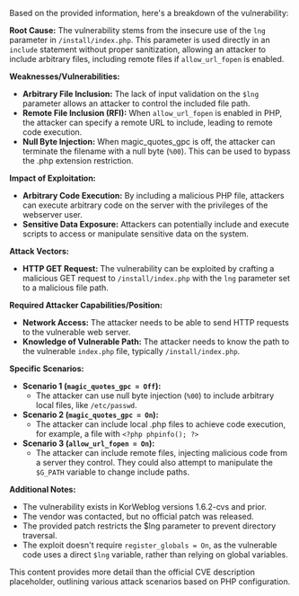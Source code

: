 Based on the provided information, here's a breakdown of the vulnerability:

**Root Cause:**
The vulnerability stems from the insecure use of the `lng` parameter in `/install/index.php`. This parameter is used directly in an `include` statement without proper sanitization, allowing an attacker to include arbitrary files, including remote files if `allow_url_fopen` is enabled.

**Weaknesses/Vulnerabilities:**
*   **Arbitrary File Inclusion:** The lack of input validation on the `$lng` parameter allows an attacker to control the included file path.
*   **Remote File Inclusion (RFI):** When `allow_url_fopen` is enabled in PHP, the attacker can specify a remote URL to include, leading to remote code execution.
*   **Null Byte Injection:** When magic_quotes_gpc is off, the attacker can terminate the filename with a null byte (`%00`). This can be used to bypass the .php extension restriction.

**Impact of Exploitation:**
*   **Arbitrary Code Execution:** By including a malicious PHP file, attackers can execute arbitrary code on the server with the privileges of the webserver user.
*   **Sensitive Data Exposure:** Attackers can potentially include and execute scripts to access or manipulate sensitive data on the system.

**Attack Vectors:**
*   **HTTP GET Request:** The vulnerability can be exploited by crafting a malicious GET request to `/install/index.php` with the `lng` parameter set to a malicious file path.

**Required Attacker Capabilities/Position:**
*   **Network Access:** The attacker needs to be able to send HTTP requests to the vulnerable web server.
*   **Knowledge of Vulnerable Path:** The attacker needs to know the path to the vulnerable `index.php` file, typically `/install/index.php`.

**Specific Scenarios:**

*   **Scenario 1 (`magic_quotes_gpc = Off`):**
    *   The attacker can use null byte injection (`%00`) to include arbitrary local files, like `/etc/passwd`.
*   **Scenario 2 (`magic_quotes_gpc = On`):**
    *   The attacker can include local .php files to achieve code execution, for example, a file with `<?php phpinfo(); ?>`
*   **Scenario 3 (`allow_url_fopen = On`):**
    *   The attacker can include remote files, injecting malicious code from a server they control. They could also attempt to manipulate the `$G_PATH` variable to change include paths.

**Additional Notes:**

*   The vulnerability exists in KorWeblog versions 1.6.2-cvs and prior.
*   The vendor was contacted, but no official patch was released.
*   The provided patch restricts the $lng parameter to prevent directory traversal.
*   The exploit doesn't require `register_globals = On`, as the vulnerable code uses a direct `$lng` variable, rather than relying on global variables.

This content provides more detail than the official CVE description placeholder, outlining various attack scenarios based on PHP configuration.